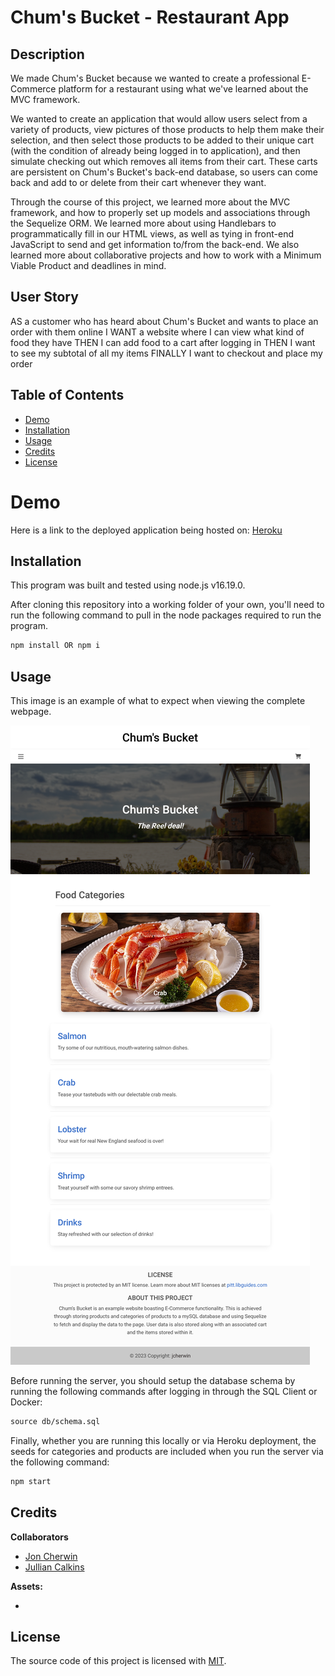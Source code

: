 # Chum's Bucket - Restaurant App

## Description

We made Chum's Bucket because we wanted to create a professional E-Commerce platform for a restaurant using what we've learned about the MVC framework.

We wanted to create an application that would allow users select from a variety of products, view pictures of those products to help them make their selection, and then select those products to be added to their unique cart (with the condition of already being logged in to application), and then simulate checking out which removes all items from their cart. These carts are persistent on Chum's Bucket's back-end database, so users can come back and add to or delete from their cart whenever they want. 

Through the course of this project, we learned more about the MVC framework, and how to properly set up models and associations through the Sequelize ORM. We learned more about using Handlebars to programmatically fill in our HTML views, as well as tying in front-end JavaScript to send and get information to/from the back-end. We also learned more about collaborative projects and how to work with a Minimum Viable Product and deadlines in mind.

## User Story
AS a customer who has heard about Chum's Bucket and wants to place an order with them online
I WANT a website where I can view what kind of food they have
THEN I can add food to a cart after logging in
THEN I want to see my subtotal of all my items
FINALLY I want to checkout and place my order


## Table of Contents

- [Demo](#demo)
- [Installation](#installation)
- [Usage](#usage)
- [Credits](#credits)
- [License](#license)


# Demo

Here is a link to the deployed application being hosted on: [Heroku](https://lit-citadel-42811.herokuapp.com/)

## Installation

This program was built and tested using node.js v16.19.0.

After cloning this repository into a working folder of your own, you'll need to run the following command to pull in the node packages required to run the program.

```md
npm install OR npm i
```

## Usage

<!-- Provide instructions and examples for use. Include screenshots as needed. -->

This image is an example of what to expect when viewing the complete webpage.

![This is a working image of this project](assets/images/demo-screenshot.png)

Before running the server, you should setup the database schema by running the following commands after logging in through the SQL Client or Docker:

```md
source db/schema.sql
```

Finally, whether you are running this locally or via Heroku deployment, the seeds for categories and products are included when you run the server via the following command:

```md
npm start
```


## Credits

<!-- List your collaborators, if any, with links to their GitHub profiles. -->

**Collaborators**
- [Jon Cherwin](https://github.com/jcherwin)
- [Jullian Calkins]()

<!-- If you used any third-party assets that require attribution, list the creators with links to their primary web presence in this section. -->

**Assets:**
- []()


<!-- If you followed tutorials, include links to those here as well. -->

<!-- **Tutorials:** -->


## License

The source code of this project is licensed with [MIT](LICENSE).
